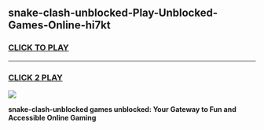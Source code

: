 
## snake-clash-unblocked-Play-Unblocked-Games-Online-hi7kt
<h3>
<a href="https://premium76.site?title=snake-clash-unblocked&ref=25A">CLICK TO PLAY</a></h3>
<hr>

<h3>
<a href="https://premium76.site?title=snake-clash-unblocked&ref=25A">CLICK 2 PLAY</a>
  
</h3>

<a href="https://premium76.site?title=snake-clash-unblocked&ref=25A"><img src="https://clearcache.store/games.png"></a>


**snake-clash-unblocked games unblocked: Your Gateway to Fun and Accessible Online Gaming**
